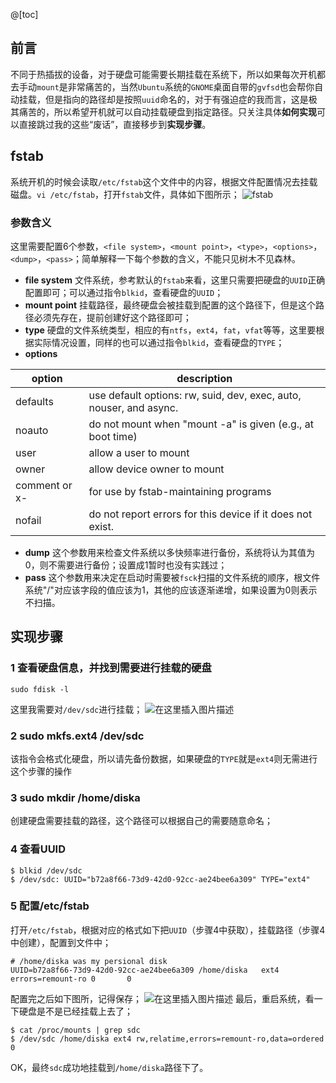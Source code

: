 ﻿@[toc]
## 前言
不同于热插拔的设备，对于硬盘可能需要长期挂载在系统下，所以如果每次开机都去手动`mount`是非常痛苦的，当然`Ubuntu`系统的`GNOME`桌面自带的`gvfsd`也会帮你自动挂载，但是指向的路径却是按照`uuid`命名的，对于有强迫症的我而言，这是极其痛苦的，所以希望开机就可以自动挂载硬盘到指定路径。只关注具体**如何实现**可以直接跳过我的这些“废话”，直接移步到**实现步骤**。
## fstab
系统开机的时候会读取`/etc/fstab`这个文件中的内容，根据文件配置情况去挂载磁盘。`vi /etc/fstab`，打开`fstab`文件，具体如下图所示；
![fstab](https://img-blog.csdnimg.cn/20190427091034913.png?x-oss-process=image/watermark,type_ZmFuZ3poZW5naGVpdGk,shadow_10,text_aHR0cHM6Ly9ibG9nLmNzZG4ubmV0L3UwMTA2MzIxNjU=,size_16,color_FFFFFF,t_70)
### 参数含义
这里需要配置6个参数，`<file system>`，`<mount point>`，`<type>`，`<options>`，`<dump>`，`<pass>`；简单解释一下每个参数的含义，不能只见树木不见森林。
- **file system**
	文件系统，参考默认的`fstab`来看，这里只需要把硬盘的`UUID`正确配置即可；可以通过指令`blkid`，查看硬盘的`UUID`；
- **mount point**
	挂载路径，最终硬盘会被挂载到配置的这个路径下，但是这个路径必须先存在，提前创建好这个路径即可；
- **type**
	硬盘的文件系统类型，相应的有`ntfs`，`ext4`，`fat`，`vfat`等等，这里要根据实际情况设置，同样的也可以通过指令`blkid`，查看硬盘的`TYPE`；
- **options**
	   
| option |       description |
|--|--|
|defaults |       use default options: rw, suid, dev, exec, auto, nouser, and async. |
|  noauto | do not mount when "mount -a" is given (e.g., at boot time) |
|           user   |allow a user to mount|
|              owner|  allow device owner to mount|
|           comment or x-<name> |   for use by fstab-maintaining programs|
| nofail |  do not report errors for this device if it does not exist.|
- **dump**
	这个参数用来检查文件系统以多快频率进行备份，系统将认为其值为0，则不需要进行备份；设置成1暂时也没有实践过；
- **pass**
	这个参数用来决定在启动时需要被`fsck`扫描的文件系统的顺序，根文件系统"/"对应该字段的值应该为1，其他的应该逐渐递增，如果设置为0则表示不扫描。
## 实现步骤
### 1  查看硬盘信息，并找到需要进行挂载的硬盘
```shell
sudo fdisk -l
```
这里我需要对`/dev/sdc`进行挂载；
![在这里插入图片描述](https://img-blog.csdnimg.cn/20190427092606327.png)
### 2 sudo mkfs.ext4 /dev/sdc
该指令会格式化硬盘，所以请先备份数据，如果硬盘的`TYPE`就是`ext4`则无需进行这个步骤的操作
### 3 sudo mkdir /home/diska
创建硬盘需要挂载的路径，这个路径可以根据自己的需要随意命名；
### 4 查看UUID
```shell
$ blkid /dev/sdc 
$ /dev/sdc: UUID="b72a8f66-73d9-42d0-92cc-ae24bee6a309" TYPE="ext4"
```
### 5 配置/etc/fstab
打开`/etc/fstab`，根据对应的格式如下把`UUID`（步骤4中获取），挂载路径（步骤4中创建），配置到文件中；
```shell
# /home/diska was my persional disk
UUID=b72a8f66-73d9-42d0-92cc-ae24bee6a309 /home/diska   ext4 errors=remount-ro 0       0
```
配置完之后如下图所，记得保存；
![在这里插入图片描述](https://img-blog.csdnimg.cn/20190427093734851.png?x-oss-process=image/watermark,type_ZmFuZ3poZW5naGVpdGk,shadow_10,text_aHR0cHM6Ly9ibG9nLmNzZG4ubmV0L3UwMTA2MzIxNjU=,size_16,color_FFFFFF,t_70)
最后，重启系统，看一下硬盘是不是已经挂载上去了；
```shell
$ cat /proc/mounts | grep sdc
$ /dev/sdc /home/diska ext4 rw,relatime,errors=remount-ro,data=ordered 0 
```
OK，最终`sdc`成功地挂载到`/home/diska`路径下了。

